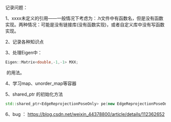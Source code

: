 记录问题：

1、xxxx未定义的引用——一般情况下考虑为：.h文件中有函数名，但是没有函数实现。两种情况：可能是没有链接库(没有函数实现)，或者自定义库中没有写函数实现。



2、记录各种知识点



3、处理Eigen中：

```c++
Eigen::Matrix<double,-1,-1> MXX;
```

​		的用法。



4、学习map、unorder_map等容器





5、shared_ptr 的初始化方法

```c++
std::shared_ptr<EdgeReprojectionPoseOnly> pe(new EdgeReprojectionPoseOnly(ptsw[i],K));
```



6、bug  ：   https://blog.csdn.net/weixin_44378800/article/details/112362652
